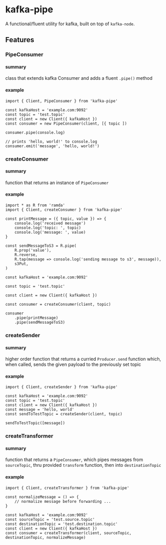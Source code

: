 # kafka-pipe

A functional/fluent utility for kafka, built on top of `kafka-node`.

## Features

### PipeConsumer

#### summary

class that extends kafka Consumer and adds a fluent `.pipe()` method

#### example

```
import { Client, PipeConsumer } from 'kafka-pipe'

const kafkaHost = 'example.com:9092'
const topic = 'test.topic'
const client = new Client({ kafkaHost })
const consumer = new PipeConsumer(client, [{ topic ])

consumer.pipe(console.log)

// prints 'hello, world!' to console.log
consumer.emit('message', 'hello, world!')

```

### createConsumer

#### summary

function that returns an instance of `PipeConsumer`

#### example

```
import * as R from 'ramda'
import { Client, createConsumer } from 'kafka-pipe'

const printMessage = ({ topic, value }) => {
    console.log('received message')
    console.log('topic: ', topic)
    console.log('message: ', value)
}

const sendMessageToS3 = R.pipe(
    R.prop('value'),
    R.reverse,
    R.tap(message => console.log('sending message to s3', message)),
    s3Put,
)

const kafkaHost = 'example.com:9092'

const topic = 'test.topic'

const client = new Client({ kafkaHost })

const consumer = createConsumer(client, topic)

consumer
    .pipe(printMessage)
    .pipe(sendMessageToS3)

```

### createSender

#### summary

higher order function that returns a curried `Producer.send` function which, when called, sends the given payload to the previously set topic

#### example

```
import { Client, createSender } from 'kafka-pipe'

const kafkaHost = 'example.com:9092'
const topic = 'test.topic'
const client = new Client({ kafkaHost })
const message = 'hello, world'
const sendToTestTopic = createSender(client, topic)

sendToTestTopic([message])

```

### createTransformer

#### summary

function that returns a `PipeConsumer`, which pipes messages from `sourceTopic`, thru provided `transform` function, then into `destinationTopic`

#### example

```
import { Client, createTransformer } from 'kafka-pipe'

const normalizeMessage = () => {
    // normalize message before forwarding ...
}

const kafkaHost = 'example.com:9092'
const sourceTopic = 'test.source.topic'
const destinationTopic = 'test.destination.topic'
const client = new Client({ kafkaHost })
const consumer = createTransformer(client, sourceTopic, destinationTopic, normalizeMessage) 

```
